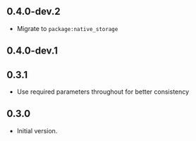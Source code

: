 ## 0.4.0-dev.2

- Migrate to `package:native_storage`

## 0.4.0-dev.1

## 0.3.1

- Use required parameters throughout for better consistency

## 0.3.0

- Initial version.
